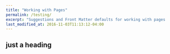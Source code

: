 ```yaml
---
title: "Working with Pages"
permalink: /testing/
excerpt: "Suggestions and Front Matter defaults for working with pages."
last_modified_at: 2016-11-03T11:13:12-04:00
---
```


## just a heading

